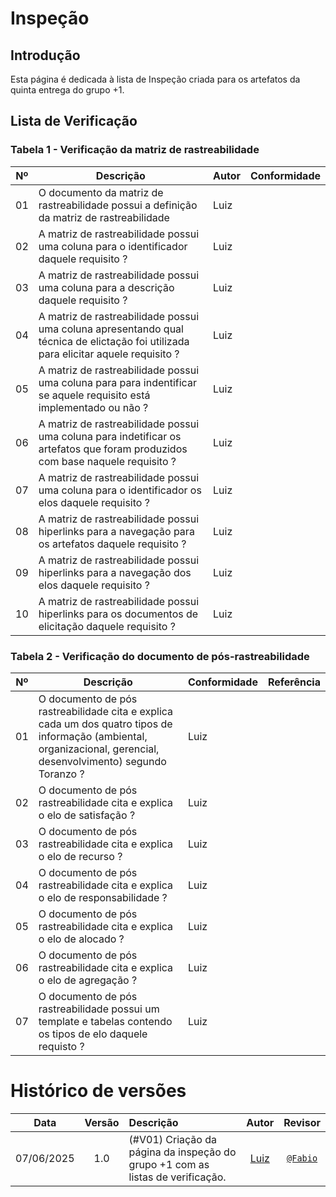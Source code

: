 # Inspeção

## Introdução

Esta página é dedicada à lista de Inspeção criada para os artefatos da quinta entrega do grupo +1.

## Lista de Verificação

### Tabela 1 - Verificação da matriz de rastreabilidade

| Nº  | Descrição                          | Autor                  | Conformidade                |
|-----|------------------------------------|------------------------|---------------------------|
| 01  | O documento da matriz de rastreabilidade possui a definição da matriz de rastreabilidade | Luiz |    |
| 02  | A matriz de rastreabilidade possui uma coluna para o identificador daquele requisito ? | Luiz | |
| 03  | A matriz de rastreabilidade possui uma coluna para a descrição daquele requisito ? | Luiz |  |
| 04  | A matriz de rastreabilidade possui uma coluna apresentando qual técnica de elictação foi utilizada para elicitar aquele requisito ? | Luiz |  |
| 05  | A matriz de rastreabilidade possui uma coluna para para indentificar se aquele requisito está implementado ou não ? | Luiz |  |
| 06  | A matriz de rastreabilidade possui uma coluna para indetificar os artefatos que foram produzidos com base naquele requisito ? | Luiz |  |
| 07  | A matriz de rastreabilidade possui uma coluna para o identificador os elos daquele requisito ? | Luiz |  |
| 08  | A matriz de rastreabilidade possui hiperlinks para a navegação para os artefatos daquele requisito ? | Luiz |  |
| 09  | A matriz de rastreabilidade possui hiperlinks para a navegação dos elos daquele requisito ? | Luiz |  |
| 10  | A matriz de rastreabilidade possui hiperlinks para os documentos de elicitação daquele requisito ? | Luiz | |

### Tabela 2 - Verificação do documento de pós-rastreabilidade

| Nº  | Descrição                          | Conformidade                  | Referência                |
|-----|------------------------------------|------------------------|---------------------------|
| 01  | O documento de pós rastreabilidade cita e explica cada um dos quatro tipos de informação (ambiental, organizacional, gerencial, desenvolvimento) segundo Toranzo ? | Luiz |   |
| 02  | O documento de pós rastreabilidade cita e explica o elo de satisfação ? | Luiz |    |
| 03  | O documento de pós rastreabilidade cita e explica o elo de recurso ? | Luiz |    |
| 04  | O documento de pós rastreabilidade cita e explica o elo de responsabilidade ? | Luiz |   |
| 05  | O documento de pós rastreabilidade cita e explica o elo de alocado ? | Luiz |  |
| 06  | O documento de pós rastreabilidade cita e explica o elo de agregação ? | Luiz |   |
| 07  | O documento de pós rastreabilidade possui um template e tabelas contendo os tipos de elo daquele requisto ? | Luiz |  |


# Histórico de versões

| Data       | Versão | Descrição                                 | Autor                                      | Revisor                                     |
| :--------: | :----: | :---------------------------------------- | :----------------------------------------: | :----------------------------------------: |
| 07/06/2025 |  1.0   | (#V01) Criação da página da inspeção do grupo +1 com as listas de verificação.| [Luiz](https://github.com/luizfaria1989)   | [`@Fabio`](https://github.com/fabinsz) |